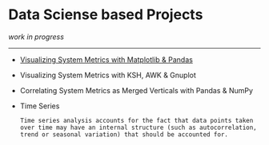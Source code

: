 # Data Sciense based Projects
<i>work in progress</i>

***

* [Visualizing System Metrics with Matplotlib & Pandas](https://github.com/realBjornRoden/pandas/)

* Visualizing System Metrics with KSH, AWK & Gnuplot

* Correlating System Metrics as Merged Verticals with Pandas & NumPy

* Time Series
   ```
   Time series analysis accounts for the fact that data points taken over time may have an internal structure (such as autocorrelation, trend or seasonal variation) that should be accounted for.
   ```
